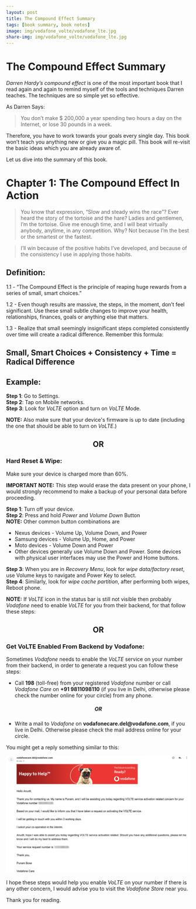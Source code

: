 ```yaml
---
layout: post
title: The Compound Effect Summary
tags: [book summary, book notes]
image: img/vodafone_volte/vodafone_lte.jpg
share-img: img/vodafone_volte/vodafone_lte.jpg
---
```

# The Compound Effect Summary

*Darren Hardy’s compound effect* is one of the most important book that I read again and again to remind myself of the tools and techniques Darren teaches. The techniques are so simple yet so effective.<br>

As Darren Says:

> You don’t make $ 200,000 a year spending two hours a day on the Internet, or lose 30 pounds in a week.

Therefore, you have to work towards your goals every single day. This book won’t teach you anything new or give you a magic pill. This book will re-visit the basic ideas which you are already aware of.

Let us dive into the summary of this book.

# Chapter 1: The Compound Effect In Action

> You know that expression, “Slow and steady wins the race”? Ever heard the story of the tortoise and the hare? Ladies and gentlemen, I’m the tortoise. Give me enough time, and I will beat virtually anybody, anytime, in any competition. Why? Not because I’m the best or the smartest or the fastest.

> I’ll win because of the positive habits I’ve developed, and because of the consistency I use in applying those habits.

## Definition:

1.1 - “The Compound Effect is the principle of reaping huge rewards from a series of small, smart choices.”

1.2 - Even though results are massive, the steps, in the moment, don’t feel significant. Use these small subtle changes to improve your health, relationships, finances, goals or anything else that matters.

1.3 - Realize that small seemingly insignificant steps completed consistently over time will create a radical difference. Remember this formula:

## Small, Smart Choices + Consistency + Time = Radical Difference

## Example:



__Step 1__: Go to Settings.<br>
__Step 2__: Tap on Mobile networks.<br>
__Step 3__: Look for *VoLTE* option and turn on *VoLTE* Mode.

__NOTE:__ Also make sure that your device's firmware is up to date (including the one that should be able to turn on *VoLTE*.)

<center><h2>OR</h2></center>

<h3>Hard Reset & Wipe:</h3>
Make sure your device is charged more than 60%.<br>

__IMPORTANT NOTE:__  This step would erase the data present on your phone, I would strongly recommend to make a backup of your personal data before proceeding.


__Step 1__: Turn off your device.<br>
__Step 2__: Press and hold *Power* and *Volume Down* Button<br>
__NOTE:__ Other common button combinations are<br>
* Nexus devices - Volume Up, Volume Down, and Power
* Samsung devices - Volume Up, Home, and Power
* Moto devices - Volume Down and Power
* Other devices generally use Volume Down and Power. Some devices with physical user interfaces may use the Power and Home buttons.<br>

__Step 3__: When you are in *Recovery Menu*, look for *wipe data/factory reset*, use Volume keys to navigate and Power Key to select.<br>
__Step 4__: Similarly, look for *wipe cache partition*, after performing both wipes, Reboot phone. <br>

__NOTE:__ If *VoLTE* icon in the status bar is still not visible then probably *Vodafone* need to enable *VoLTE* for you from their backend, for that follow these steps:<br>

<center><h2>OR</h2></center>

<h3>Get VoLTE Enabled From Backend by Vodafone:</h3>

Sometimes *Vodafone* needs to enable the *VoLTE* service on your number from their backend, in order to generate a request you can follow these steps:

* Call __198__ (toll-free) from your registered *Vodafone* number or call *Vodafone Care* on __+91 9811098110__ (if you live in Delhi, otherwise please check the number online for your circle) from any phone.<br>

<center><h5>OR</h5></center>

* Write a mail to *Vodafone* on __vodafonecare.del@vodafone.com__, if you live in Delhi. Otherwise please check the mail address online for your circle.

You might get a reply something similar to this:

<center><img src="/img/vodafone_volte/vodafone_email.jpg"></center>

I hope these steps would help you enable *VoLTE* on your number if there is any other concern, I would advise you to visit the *Vodafone Store* near you.

Thank you for reading.
